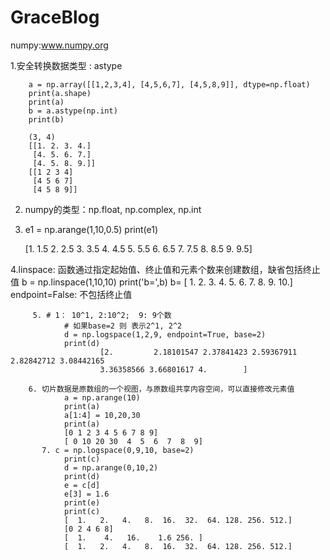 # GraceBlog
numpy:www.numpy.org

1.安全转换数据类型 : astype

        a = np.array([[1,2,3,4], [4,5,6,7], [4,5,8,9]], dtype=np.float)
        print(a.shape)
        print(a)
        b = a.astype(np.int)
        print(b)

        (3, 4)
        [[1. 2. 3. 4.]
         [4. 5. 6. 7.]
         [4. 5. 8. 9.]]
        [[1 2 3 4]
         [4 5 6 7]
         [4 5 8 9]]
2. numpy的类型：np.float, np.complex, np.int

3. e1 = np.arange(1,10,0.5)
    print(e1)
    
    [1.  1.5 2.  2.5 3.  3.5 4.  4.5 5.  5.5 6.  6.5 7.  7.5 8.  8.5 9.  9.5]

4.linspace: 函数通过指定起始值、终止值和元素个数来创建数组，缺省包括终止值
  b = np.linspace(1,10,10)
  print('b=',b)
  b= [ 1.  2.  3.  4.  5.  6.  7.  8.  9. 10.]
  endpoint=False: 不包括终止值
 

         5. # 1： 10^1, 2:10^2;  9: 9个数
                # 如果base=2 则 表示2^1, 2^2
                d = np.logspace(1,2,9, endpoint=True, base=2)
                print(d)
                        [2.         2.18101547 2.37841423 2.59367911 2.82842712 3.08442165
                        3.36358566 3.66801617 4.        ]

        6. 切片数据是原数组的一个视图，与原数组共享内容空间，可以直接修改元素值
                a = np.arange(10)
                print(a)
                a[1:4] = 10,20,30
                print(a)
                [0 1 2 3 4 5 6 7 8 9]
                [ 0 10 20 30  4  5  6  7  8  9]
           7. c = np.logspace(0,9,10, base=2)
                print(c)
                d = np.arange(0,10,2)
                print(d)
                e = c[d]
                e[3] = 1.6
                print(e)
                print(c)
                [  1.   2.   4.   8.  16.  32.  64. 128. 256. 512.]
                [0 2 4 6 8]
                [  1.    4.   16.    1.6 256. ]
                [  1.   2.   4.   8.  16.  32.  64. 128. 256. 512.]
